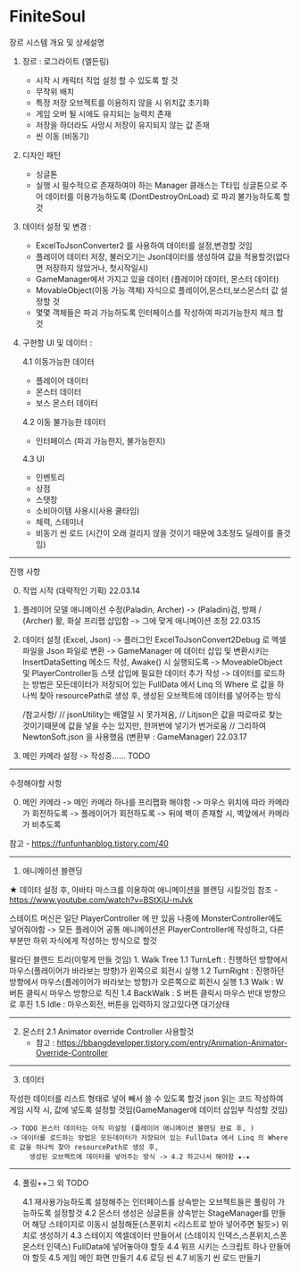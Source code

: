 # FiniteSoul
장르
시스템 개요 및 상세설명

1. 장르 : 로그라이트 (엘든링)

	- 시작 시 캐릭터 직업 설정 할 수 있도록 할 것
	- 무작위 배치
	- 특정 저장 오브젝트를 이용하지 않을 시 위치값 초기화
	- 게임 오버 될 시에도 유지되는 능력치 존재
	- 저장을 하더라도 사망시 저장이 유지되지 않는 값 존재
	- 씬 이동 (비동기)

2. 디자인 패턴

	- 싱글톤
	- 실행 시 필수적으로 존재하여야 하는 Manager 클래스는 T타입 싱글톤으로 주어 데이터를 이용가능하도록 
		(DontDestroyOnLoad) 로 파괴 불가능하도록 할 것

3. 데이터 설정 및 변경 :
	
	- ExcelToJsonConverter2 를 사용하여 데이터를 설정,변경할 것임
	- 플레이어 데이터 저장, 불러오기는 Json데이터를 생성하여 값을 적용할것(없다면 저장하지 않았거나, 첫시작일시)
	- GameManager에서 가지고 있을 데이터 (플레이어 데이터, 몬스터 데이터)
	- MovableObject(이동 가능 객체) 자식으로 플레이어,몬스터,보스몬스터 값 설정할 것
	- 몇몇 객체들은 파괴 가능하도록 인터페이스를 작성하여 파괴가능한지 체크 할것

4. 구현할 UI 및 데이터 : 
	
	4.1 이동가능한 데이터
	- 플레이어 데이터
	- 몬스터 데이터
	- 보스 몬스터 데이터

	4.2 이동 불가능한 데이터
	- 인터페이스 (파괴 가능한지, 불가능한지)

	4.3 UI
	- 인벤토리
	- 상점
	- 스탯창
	- 소비아이템 사용시(사용 쿨타임)
	- 체력, 스테미너
	- 비동기 씬 로드 (시간이 오래 걸리지 않을 것이기 때문에 3초정도 딜레이를 줄것임)

-----------------------------------------------------------------------------------------------------------------------
진행 사항

0. 작업 시작 (대략적인 기획)
22.03.14

1. 플레이어 모델 애니메이션 수정(Paladin, Archer)
	-> (Paladin)검, 방패 / (Archer) 활, 화살 프리팹 삽입함 -> 그에 맞게 애니메이션 조정
22.03.15
	
2. 데이터 설정 (Excel, Json)
	-> 플러그인 ExcelToJsonConvert2Debug 로 엑셀 파일을 Json 파일로 변환
	-> GameManager 에 데이터 삽입 및 변환시키는 InsertDataSetting 메소드 작성, Awake() 시 실행되도록 
	-> MoveableObject 및 PlayerController등 스텟 삽입에 필요한 데이터 추가 작성
	-> 데이터를 로드하는 방법은 모든데이터가 저장되어 있는 FullData 에서 Linq 의 Where 로 값을 하나씩 찾아 resourcePath로 생성 후,
		 생성된 오브젝트에 데이터를 넣어주는 방식
	
	 /참고사항/
   	 // jsonUtility는 배열일 시 못가져옴,
   	 // Litjson은 값을 따로따로 찾는 것이기때문에 값을 넣을 수는 있지만, 한꺼번에 넣기가 번거로움
   	 // 그리하여 NewtonSoft.json 을 사용했음 (변환부 : GameManager)
22.03.17

3. 메인 카메라 설정
	-> 작성중...... TODO



---------------------------------------------------------------------------------------------------------------------
수정해야할 사항

0. 메인 카메라
	-> 메인 카메라 하나를 프리팹화 해야함
	-> 마우스 위치에 따라 카메라가 회전하도록
	-> 플레이어가 회전하도록
	-> 뒤에 벽이 존재할 시, 벽앞에서 카메라가 비추도록

참고 - https://funfunhanblog.tistory.com/40

--------------------------------------------------------------

1. 애니메이션 블랜딩

★ 데이터 설정 후, 아바타 마스크를 이용하여 애니메이션을 블랜딩 시킬것임
참조 - https://www.youtube.com/watch?v=BStXjU-mJvk


스테이트 머신은 일단 PlayerController 에 만 있음 나중에 MonsterController에도 넣어줘야함
	-> 모든 플레이어 공통 애니메이션은 PlayerController에 작성하고, 다른 부분만 하위 자식에게 작성하는 방식으로 할것

팔라딘 블랜드 트리(이렇게 만들 것임)
	1. Walk Tree
		1.1 TurnLeft : 진행하던 방향에서 마우스(플레이어가 바라보는 방향)가 왼쪽으로 회전시 실행
		1.2 TurnRight : 진행하던 방향에서 마우스(플레이어가 바라보는 방향)가 오른쪽으로 회전시 실행
		1.3 Walk : W 버튼 클릭시 마우스 방향으로 직진
		1.4 BackWalk : S 버튼 클릭시 마우스 반대 방향으로 후진
		1.5 Idle : 마우스회전, 버튼을 입력하지 않고있다면 대기상태

----------------------------------------------------------------------------------------------------------------------------
2. 몬스터
	2.1 Animator override Controller 사용할것
	- 참고 : https://bbangdeveloper.tistory.com/entry/Animation-Animator-Override-Controller

-----------------------------------------------------------------------------------------------------------
3. 데이터

작성한 데이터를 리스트 형태로 넣어 빼서 쓸 수 있도록 할것
json 읽는 코드 작성하여 게임 시작 시, 값에 넣도록 설정할 것임(GameManager에 데이터 삽입부 작성할 것임) 

    
    -> TODO 몬스터 데이터는 아직 미설정 (플레이어 애니메이션 블랜딩 완료 후, )
    -> 데이터를 로드하는 방법은 모든데이터가 저장되어 있는 FullData 에서 Linq 의 Where 로 값을 하나씩 찾아 resourcePath로 생성 후,
		 생성된 오브젝트에 데이터를 넣어주는 방식	-> 4.2 하고나서 해야함 ★☆★
	
-----------------------------------------------------------------------------------------------------------------
4. 풀링++그 외 TODO

	4.1 재사용가능하도록 설정해주는 인터페이스를 상속받는 오브젝트들은 풀링이 가능하도록 설정할것
	4.2 몬스터 생성은 싱글톤을 상속받는 StageManager를 만들어 해당 스테이지로 이동시 설정해둔(스폰위치 <리스트로 받아 넣어주면 될듯>) 위치로 생성하기
	4.3 스테이지 엑셀데이터 만들어서 (스테이지 인덱스,스폰위치,스폰 몬스터 인덱스) FullData에 넣어놓아야 할듯
	4.4 워프 시키는 스크립트 하나 만들어야 할듯
	4.5 게임 메인 화면 만들기
	4.6 로딩 씬 
	4.7 비동기 씬 로드 만들기
	


